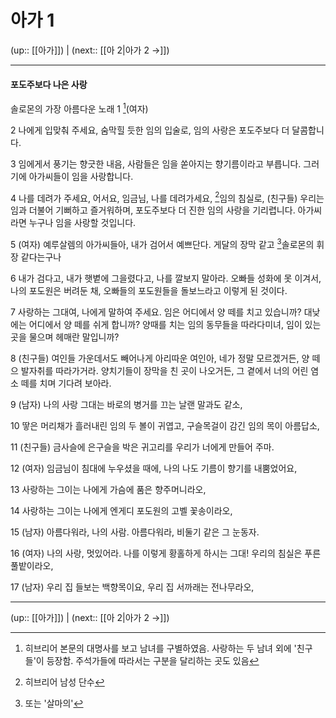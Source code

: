 # 아가 1

(up:: [[아가]]) | (next:: [[아 2|아가 2 →]])

***


#### 포도주보다 나은 사랑
솔로몬의 가장 아름다운 노래
1 
[^1](여자)


2 
나에게 입맞춰 주세요, 숨막힐 듯한 임의 입술로, 임의 사랑은 포도주보다 더 달콤합니다.


3 
임에게서 풍기는 향긋한 내음, 사람들은 임을 쏟아지는 향기름이라고 부릅니다. 그러기에 아가씨들이 임을 사랑합니다.


4 
나를 데려가 주세요, 어서요, 임금님, 나를 데려가세요, [^2]임의 침실로,
(친구들) 우리는 임과 더불어 기뻐하고 즐거워하며, 포도주보다 더 진한 임의 사랑을 기리렵니다. 아가씨라면 누구나 임을 사랑할 것입니다.


5 
(여자) 예루살렘의 아가씨들아, 내가 검어서 예쁘단다. 게달의 장막 같고 [^3]솔로몬의 휘장 같다는구나


6 
내가 검다고, 내가 햇볕에 그을렸다고, 나를 깔보지 말아라. 오빠들 성화에 못 이겨서, 나의 포도원은 버려둔 채, 오빠들의 포도원들을 돌보느라고 이렇게 된 것이다.


7 
사랑하는 그대여, 나에게 말하여 주세요. 임은 어디에서 양 떼를 치고 있습니까? 대낮에는 어디에서 양 떼를 쉬게 합니까? 양때를 치는 임의 동무들을 따라다미녀, 임이 있는 곳을 물으며 헤매란 말입니까?


8 
(친구들) 여인들 가운데서도 빼어나게 아리따운 여인아, 네가 정말 모르겠거든, 양 떼으 발자취를 따라가거라. 양치기들이 장막을 친 곳이 나오거든, 그 곁에서 너의 어린 염소 떼를 치며 기다려 보아라.


9 
(남자) 나의 사랑 그대는 바로의 병거를 끄는 날랜 말과도 같소,


10 
땋은 머리채가 흘러내린 임의 두 볼이 귀엽고, 구슬목걸이 감긴 임의 목이 아름답소,


11 
(친구들) 금사슬에 은구슬을 박은 귀고리를 우리가 너에게 만들어 주마.


12 
(여자) 임금님이 침대에 누우셨을 때에, 나의 나도 기름이 향기를 내뿜었어요,


13 
사랑하는 그이는 나에게 가슴에 품은 향주머니라오,


14 
사랑하는 그이는 나에게 엔게디 포도원의 고벨 꽃송이라오,


15 
(남자) 아름다워라, 나의 사람. 아름다워라, 비둘기 같은 그 눈동자.


16 
(여자) 나의 사랑, 멋있어라. 나를 이렇게 황홀하게 하시는 그대! 우리의 침실은 푸른 풀밭이라오,


17 
(남자) 우리 집 들보는 백향목이요, 우리 집 서까래는 전나무라오,


***

(up:: [[아가]]) | (next:: [[아 2|아가 2 →]])

[^1]: 히브리어 본문의 대명사를 보고 남녀를 구별하였음. 사랑하는 두 남녀 외에 '친구들'이 등장함. 주석가들에 따라서는 구분을 달리하는 곳도 있음
[^2]: 히브리어 남성 단수
[^3]: 또는 '살마의'